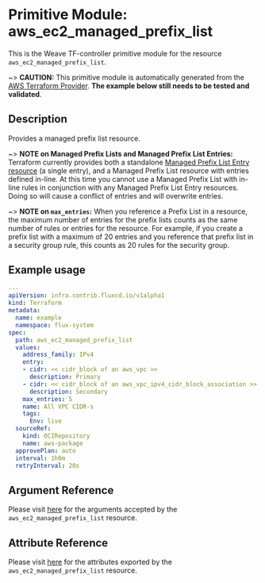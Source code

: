 
# Primitive Module: aws_ec2_managed_prefix_list

This is the Weave TF-controller primitive module for the resource `aws_ec2_managed_prefix_list`.

~> **CAUTION:** This primitive module is automatically generated from the [AWS Terraform Provider](https://registry.terraform.io/providers/hashicorp/aws/latest/docs/resources/ec2_managed_prefix_list). **The example below still needs to be tested and validated**.

## Description

Provides a managed prefix list resource.

~> **NOTE on Managed Prefix Lists and Managed Prefix List Entries:** Terraform
currently provides both a standalone [Managed Prefix List Entry resource](ec2_managed_prefix_list_entry.html) (a single entry),
and a Managed Prefix List resource with entries defined in-line. At this time you
cannot use a Managed Prefix List with in-line rules in conjunction with any Managed
Prefix List Entry resources. Doing so will cause a conflict of entries and will overwrite entries.

~> **NOTE on `max_entries`:** When you reference a Prefix List in a resource,
the maximum number of entries for the prefix lists counts as the same number of rules
or entries for the resource. For example, if you create a prefix list with a maximum
of 20 entries and you reference that prefix list in a security group rule, this counts
as 20 rules for the security group.

## Example usage

```yaml
---
apiVersion: infra.contrib.fluxcd.io/v1alpha1
kind: Terraform
metadata:
  name: example
  namespace: flux-system
spec:
  path: aws_ec2_managed_prefix_list
  values:
    address_family: IPv4
    entry:
    - cidr: << cidr_block of an aws_vpc >>
      description: Primary
    - cidr: << cidr_block of an aws_vpc_ipv4_cidr_block_association >>
      description: Secondary
    max_entries: 5
    name: All VPC CIDR-s
    tags:
      Env: live
  sourceRef:
    kind: OCIRepository
    name: aws-package
  approvePlan: auto
  interval: 1h0m
  retryInterval: 20s
```

## Argument Reference

Please visit [here](https://registry.terraform.io/providers/hashicorp/aws/latest/docs/resources/ec2_managed_prefix_list#argument-reference) for the arguments accepted by the `aws_ec2_managed_prefix_list` resource.

## Attribute Reference

Please visit [here](https://registry.terraform.io/providers/hashicorp/aws/latest/docs/resources/ec2_managed_prefix_list#attributes-reference) for the attributes exported by the `aws_ec2_managed_prefix_list` resource.
